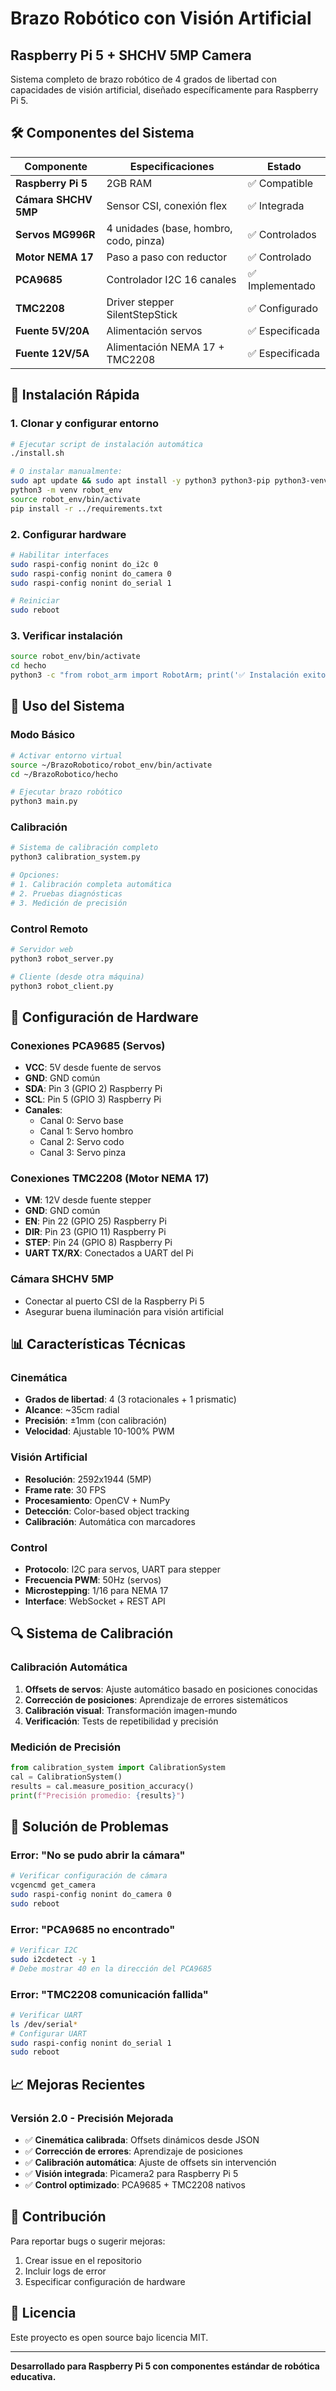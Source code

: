 # Brazo Robótico con Visión Artificial
## Raspberry Pi 5 + SHCHV 5MP Camera

Sistema completo de brazo robótico de 4 grados de libertad con capacidades de visión artificial, diseñado específicamente para Raspberry Pi 5.

## 🛠️ Componentes del Sistema

| Componente | Especificaciones | Estado |
|------------|------------------|--------|
| **Raspberry Pi 5** | 2GB RAM | ✅ Compatible |
| **Cámara SHCHV 5MP** | Sensor CSI, conexión flex | ✅ Integrada |
| **Servos MG996R** | 4 unidades (base, hombro, codo, pinza) | ✅ Controlados |
| **Motor NEMA 17** | Paso a paso con reductor | ✅ Controlado |
| **PCA9685** | Controlador I2C 16 canales | ✅ Implementado |
| **TMC2208** | Driver stepper SilentStepStick | ✅ Configurado |
| **Fuente 5V/20A** | Alimentación servos | ✅ Especificada |
| **Fuente 12V/5A** | Alimentación NEMA 17 + TMC2208 | ✅ Especificada |

## 🚀 Instalación Rápida

### 1. Clonar y configurar entorno
```bash
# Ejecutar script de instalación automática
./install.sh

# O instalar manualmente:
sudo apt update && sudo apt install -y python3 python3-pip python3-venv
python3 -m venv robot_env
source robot_env/bin/activate
pip install -r ../requirements.txt
```

### 2. Configurar hardware
```bash
# Habilitar interfaces
sudo raspi-config nonint do_i2c 0
sudo raspi-config nonint do_camera 0
sudo raspi-config nonint do_serial 1

# Reiniciar
sudo reboot
```

### 3. Verificar instalación
```bash
source robot_env/bin/activate
cd hecho
python3 -c "from robot_arm import RobotArm; print('✅ Instalación exitosa')"
```

## 🎯 Uso del Sistema

### Modo Básico
```bash
# Activar entorno virtual
source ~/BrazoRobotico/robot_env/bin/activate
cd ~/BrazoRobotico/hecho

# Ejecutar brazo robótico
python3 main.py
```

### Calibración
```bash
# Sistema de calibración completo
python3 calibration_system.py

# Opciones:
# 1. Calibración completa automática
# 2. Pruebas diagnósticas
# 3. Medición de precisión
```

### Control Remoto
```bash
# Servidor web
python3 robot_server.py

# Cliente (desde otra máquina)
python3 robot_client.py
```

## 🔧 Configuración de Hardware

### Conexiones PCA9685 (Servos)
- **VCC**: 5V desde fuente de servos
- **GND**: GND común
- **SDA**: Pin 3 (GPIO 2) Raspberry Pi
- **SCL**: Pin 5 (GPIO 3) Raspberry Pi
- **Canales**:
  - Canal 0: Servo base
  - Canal 1: Servo hombro
  - Canal 2: Servo codo
  - Canal 3: Servo pinza

### Conexiones TMC2208 (Motor NEMA 17)
- **VM**: 12V desde fuente stepper
- **GND**: GND común
- **EN**: Pin 22 (GPIO 25) Raspberry Pi
- **DIR**: Pin 23 (GPIO 11) Raspberry Pi
- **STEP**: Pin 24 (GPIO 8) Raspberry Pi
- **UART TX/RX**: Conectados a UART del Pi

### Cámara SHCHV 5MP
- Conectar al puerto CSI de la Raspberry Pi 5
- Asegurar buena iluminación para visión artificial

## 📊 Características Técnicas

### Cinemática
- **Grados de libertad**: 4 (3 rotacionales + 1 prismatic)
- **Alcance**: ~35cm radial
- **Precisión**: ±1mm (con calibración)
- **Velocidad**: Ajustable 10-100% PWM

### Visión Artificial
- **Resolución**: 2592x1944 (5MP)
- **Frame rate**: 30 FPS
- **Procesamiento**: OpenCV + NumPy
- **Detección**: Color-based object tracking
- **Calibración**: Automática con marcadores

### Control
- **Protocolo**: I2C para servos, UART para stepper
- **Frecuencia PWM**: 50Hz (servos)
- **Microstepping**: 1/16 para NEMA 17
- **Interface**: WebSocket + REST API

## 🔍 Sistema de Calibración

### Calibración Automática
1. **Offsets de servos**: Ajuste automático basado en posiciones conocidas
2. **Corrección de posiciones**: Aprendizaje de errores sistemáticos
3. **Calibración visual**: Transformación imagen-mundo
4. **Verificación**: Tests de repetibilidad y precisión

### Medición de Precisión
```python
from calibration_system import CalibrationSystem
cal = CalibrationSystem()
results = cal.measure_position_accuracy()
print(f"Precisión promedio: {results}")
```

## 🐛 Solución de Problemas

### Error: "No se pudo abrir la cámara"
```bash
# Verificar configuración de cámara
vcgencmd get_camera
sudo raspi-config nonint do_camera 0
sudo reboot
```

### Error: "PCA9685 no encontrado"
```bash
# Verificar I2C
sudo i2cdetect -y 1
# Debe mostrar 40 en la dirección del PCA9685
```

### Error: "TMC2208 comunicación fallida"
```bash
# Verificar UART
ls /dev/serial*
# Configurar UART
sudo raspi-config nonint do_serial 1
sudo reboot
```

## 📈 Mejoras Recientes

### Versión 2.0 - Precisión Mejorada
- ✅ **Cinemática calibrada**: Offsets dinámicos desde JSON
- ✅ **Corrección de errores**: Aprendizaje de posiciones
- ✅ **Calibración automática**: Ajuste de offsets sin intervención
- ✅ **Visión integrada**: Picamera2 para Raspberry Pi 5
- ✅ **Control optimizado**: PCA9685 + TMC2208 nativos

## 🤝 Contribución

Para reportar bugs o sugerir mejoras:
1. Crear issue en el repositorio
2. Incluir logs de error
3. Especificar configuración de hardware

## 📄 Licencia

Este proyecto es open source bajo licencia MIT.

---

**Desarrollado para Raspberry Pi 5 con componentes estándar de robótica educativa.**